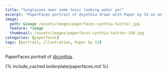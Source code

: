 ```yaml
---
title: "Sunglasses near some toxic looking water yo!"
excerpt: "PaperFaces portrait of @cynthia drawn with Paper by 53 on an iPad."
image: 
  path: &image /assets/images/paperfaces-cynthia-twitter.jpg 
  feature: *image
  thumbnail: /assets/images/paperfaces-cynthia-twitter-150.jpg
categories: [paperfaces]
tags: [portrait, illustration, Paper by 53]
---
```


PaperFaces portrait of [@cynthia](https://twitter.com/cynthia).

{% include_cached boilerplate/paperfaces.md %}
